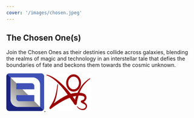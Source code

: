 ```yaml
---
cover: '/images/chosen.jpeg'
---
```


## The Chosen One(s)


Join the Chosen Ones as their destinies collide across galaxies, blending the realms of magic and technology in an interstellar tale that defies the boundaries of fate and beckons them towards the cosmic unknown.

<a href="https://www.fanfiction.net/s/your-story-id">
  <img src="/images/ffnet.webp" width="100" height="100" />
</a>
<a href="https://archiveofourown.org/works/your-story-id">
  <img src="/images/ao3.png" width="120" height="100" />
</a>